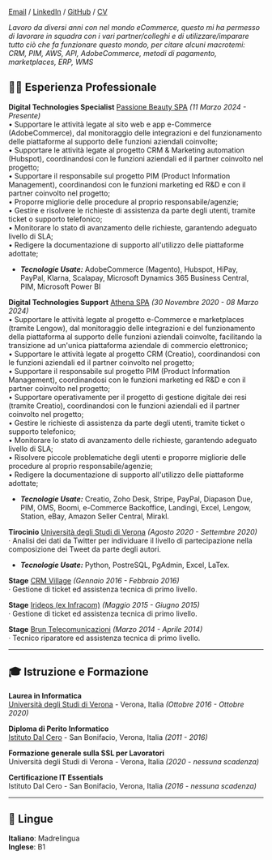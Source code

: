 [Email](mailto:nicola.agresti97@gmail.com) / [LinkedIn](https://www.linkedin.com/in/nicolaagresti/) / [GitHub](https://github.com/agrestinicola) / [CV](https://github.com/agrestinicola/cv/blob/gh-pages/CV_AgrestiNicola.pdf?utm_source=google&utm_medium=cta&utm_campaign=mycvpdf)

_Lavoro da diversi anni con nel mondo eCommerce, questo mi ha permesso di lavorare in squadra con i vari partner/colleghi e di utilizzare/imparare tutto ciò che fa funzionare questo mondo, per citare alcuni macrotemi: CRM, PIM, AWS, API, AdobeCommerce, metodi di pagamento, marketplaces, ERP, WMS_ <br>

## 👨‍💻 Esperienza Professionale
**Digital Technologies Specialist** [Passione Beauty SPA](https://www.passionebeauty.com/it_it/) _(11 Marzo 2024 - Presente)_ <br>
• Supportare le attività legate al sito web e app e-Commerce (AdobeCommerce), dal monitoraggio delle integrazioni e del funzionamento delle piattaforme al supporto delle funzioni aziendali coinvolte; <br>
• Supportare le attività legate al progetto CRM & Marketing automation (Hubspot), coordinandosi con le funzioni aziendali ed il partner coinvolto nel progetto; <br> 
• Supportare il responsabile sul progetto PIM (Product Information Management), coordinandosi con le funzioni marketing ed R&D e con il partner coinvolto nel progetto; <br> 
• Proporre migliorie delle procedure al proprio responsabile/agenzie; <br> 
• Gestire e risolvere le richieste di assistenza da parte degli utenti, tramite ticket o supporto telefonico; <br> 
• Monitorare lo stato di avanzamento delle richieste, garantendo adeguato livello di SLA; <br> 
• Redigere la documentazione di supporto all'utilizzo delle piattaforme adottate;<br> 
  - **_Tecnologie Usate:_** AdobeCommerce (Magento), Hubspot, HiPay, PayPal, Klarna, Scalapay, Microsoft Dynamics 365 Business Central, PIM, Microsoft Power BI

**Digital Technologies Support** [Athena SPA](https://www.athena.eu/it-it/) _(30 Novembre 2020 - 08 Marzo 2024)_ <br>
• Supportare le attività legate al progetto e-Commerce e marketplaces (tramite Lengow), dal monitoraggio delle integrazioni e del funzionamento della piattaforma al supporto delle funzioni aziendali coinvolte, facilitando la transizione ad un'unica piattaforma aziendale di commercio elettronico;<br>
• Supportare le attività legate al progetto CRM (Creatio), coordinandosi con le funzioni aziendali ed il partner coinvolto nel progetto; <br>
• Supportare il responsabile sul progetto PIM (Product Information Management), coordinandosi con le funzioni marketing ed R&D e con il partner coinvolto nel progetto;<br>
• Supportare operativamente per il progetto di gestione digitale dei resi (tramite Creatio), coordinandosi con le funzioni aziendali ed il partner coinvolto nel progetto;<br>
• Gestire le richieste di assistenza da parte degli utenti, tramite ticket o supporto telefonico;<br>
• Monitorare lo stato di avanzamento delle richieste, garantendo adeguato livello di SLA;<br>
• Risolvere piccole problematiche degli utenti e proporre migliorie delle procedure al proprio responsabile/agenzie;<br>
• Redigere la documentazione di supporto all'utilizzo delle piattaforme adottate;<br>
  - **_Tecnologie Usate:_** Creatio, Zoho Desk, Stripe, PayPal, Diapason Due, PIM, OMS, Boomi, e-Commerce Backoffice, Landingi, Excel, Lengow, Station, eBay, Amazon Seller Central, Mirakl.

**Tirocinio** [Università degli Studi di Verona](https://www.di.univr.it/?ent=cs&id=420&tcs=N) _(Agosto 2020 - Settembre 2020)_ <br>
· Analisi dei dati da Twitter per individuare il livello di partecipazione nella composizione dei Tweet da parte degli autori.
  - **_Tecnologie Usate:_** Python, PostreSQL, PgAdmin, Excel, LaTex.

**Stage** [CRM Village](https://crmvillage.biz/) _(Gennaio 2016 - Febbraio 2016)_ <br>
· Gestione di ticket ed assistenza tecnica di primo livello.

**Stage** [Irideos (ex Infracom)](https://irideos.it/) _(Maggio 2015 - Giugno 2015)_ <br>
· Gestione di ticket ed assistenza tecnica di primo livello.

**Stage** [Brun Telecomunicazioni](http://www.brunsat.it/) _(Marzo 2014 - Aprile 2014)_ <br>
· Tecnico riparatore ed assistenza tecnica di primo livello.

* * *

## 🎓 Istruzione e Formazione

**Laurea in Informatica**<br>
[Università degli Studi di Verona](https://www.di.univr.it/?ent=cs&id=420&tcs=N) - Verona, Italia _(Ottobre 2016 - Ottobre 2020)_ <br>

**Diploma di Perito Informatico** <br>
[Istituto Dal Cero](https://www.dalcero.edu.it/pvw/app/VRII0003/pvw_sito.php) - San Bonifacio, Verona, Italia _(2011 - 2016)_

**Formazione generale sulla SSL per Lavoratori** <br>
Università degli Studi di Verona - Verona, Italia _(2020 - nessuna scadenza)_

**Certificazione IT Essentials** <br>
Istituto Dal Cero - San Bonifacio, Verona, Italia _(2016 - nessuna scadenza)_

* * *

## 💬 Lingue

**Italiano**: Madrelingua <br>
**Inglese**: B1
<br><br>
